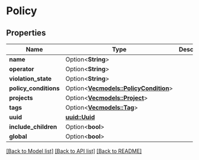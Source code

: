 # Policy

## Properties

Name | Type | Description | Notes
------------ | ------------- | ------------- | -------------
**name** | Option<**String**> |  | [optional]
**operator** | Option<**String**> |  | [optional]
**violation_state** | Option<**String**> |  | [optional]
**policy_conditions** | Option<[**Vec<models::PolicyCondition>**](PolicyCondition.md)> |  | [optional]
**projects** | Option<[**Vec<models::Project>**](Project.md)> |  | [optional]
**tags** | Option<[**Vec<models::Tag>**](Tag.md)> |  | [optional]
**uuid** | [**uuid::Uuid**](uuid::Uuid.md) |  | 
**include_children** | Option<**bool**> |  | [optional]
**global** | Option<**bool**> |  | [optional]

[[Back to Model list]](../README.md#documentation-for-models) [[Back to API list]](../README.md#documentation-for-api-endpoints) [[Back to README]](../README.md)


